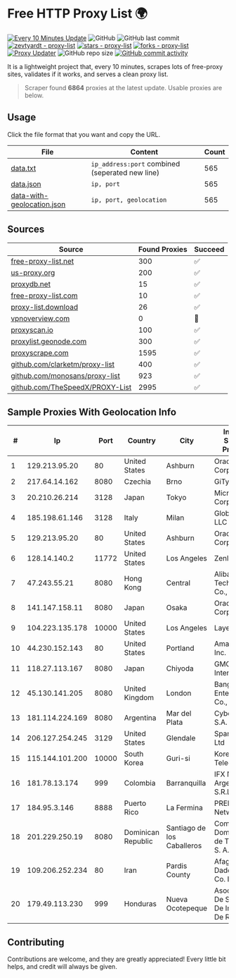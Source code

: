 
# Free HTTP Proxy List 🌍

[![Every 10 Minutes Update](https://github.com/mertguvencli/http-proxy-list/actions/workflows/main.yml/badge.svg?branch=main)](https://github.com/mertguvencli/http-proxy-list/actions/workflows/main.yml)
![GitHub](https://img.shields.io/github/license/mertguvencli/http-proxy-list)
![GitHub last commit](https://img.shields.io/github/last-commit/mertguvencli/http-proxy-list)
[![zevtyardt - proxy-list](https://img.shields.io/static/v1?label=zevtyardt&message=proxy-list&color=blue&logo=github)](https://github.com/zevtyardt/proxy-list "Go to GitHub repo")
[![stars - proxy-list](https://img.shields.io/github/stars/zevtyardt/proxy-list?style=social)](https://github.com/zevtyardt/proxy-list)
[![forks - proxy-list](https://img.shields.io/github/forks/zevtyardt/proxy-list?style=social)](https://github.com/zevtyardt/proxy-list)
[![Proxy Updater](https://github.com/zevtyardt/proxy-list/workflows/Proxy%20Updater/badge.svg)](https://github.com/zevtyardt/proxy-list/actions?query=workflow:"Proxy+Updater")
![GitHub repo size](https://img.shields.io/github/repo-size/zevtyardt/proxy-list)
[![GitHub commit activity](https://img.shields.io/github/commit-activity/m/zevtyardt/proxy-list?logo=commits)](https://github.com/zevtyardt/proxy-list/commits/main)

It is a lightweight project that, every 10 minutes, scrapes lots of free-proxy sites, validates if it works, and serves a clean proxy list.

> Scraper found **6864** proxies at the latest update. Usable proxies are below.

## Usage

Click the file format that you want and copy the URL.

|File|Content|Count|
|----|-------|-----|
|[data.txt](https://raw.githubusercontent.com/mertguvencli/http-proxy-list/main/proxy-list/data.txt)|`ip_address:port` combined (seperated new line)|565|
|[data.json](https://raw.githubusercontent.com/mertguvencli/http-proxy-list/main/proxy-list/data.json)|`ip, port`|565|
|[data-with-geolocation.json](https://raw.githubusercontent.com/mertguvencli/http-proxy-list/main/proxy-list/data-with-geolocation.json)|`ip, port, geolocation`|565|

## Sources

|Source|Found Proxies|Succeed|
|------|-------------|-------|
|[free-proxy-list.net](https://free-proxy-list.net)|300|✅|
|[us-proxy.org](https://www.us-proxy.org)|200|✅|
|[proxydb.net](http://proxydb.net)|15|✅|
|[free-proxy-list.com](https://free-proxy-list.com/?page=&port=&type%5B%5D=http&type%5B%5D=https&up_time=0&search=Search)|10|✅|
|[proxy-list.download](https://www.proxy-list.download/HTTP)|26|✅|
|[vpnoverview.com](https://vpnoverview.com/privacy/anonymous-browsing/free-proxy-servers)|0|🚫|
|[proxyscan.io](https://www.proxyscan.io)|100|✅|
|[proxylist.geonode.com](https://proxylist.geonode.com/api/proxy-list?limit=300&page=1&sort_by=lastChecked&sort_type=desc&protocols=http,https)|300|✅|
|[proxyscrape.com](https://api.proxyscrape.com/v2/?request=displayproxies&protocol=http&timeout=10000&country=all&ssl=all&anonymity=all)|1595|✅|
|[github.com/clarketm/proxy-list](https://raw.githubusercontent.com/clarketm/proxy-list/master/proxy-list-raw.txt)|400|✅|
|[github.com/monosans/proxy-list](https://raw.githubusercontent.com/monosans/proxy-list/main/proxies/http.txt)|923|✅|
|[github.com/TheSpeedX/PROXY-List](https://raw.githubusercontent.com/TheSpeedX/PROXY-List/master/http.txt)|2995|✅|


## Sample Proxies With Geolocation Info

|#|Ip|Port|Country|City|Internet Service Provider|
|-|--|----|-------|----|-------------------------|
|1|129.213.95.20|80|United States|Ashburn|Oracle Corporation|
|2|217.64.14.162|8080|Czechia|Brno|GiTy, a.s.|
|3|20.210.26.214|3128|Japan|Tokyo|Microsoft Corporation|
|4|185.198.61.146|3128|Italy|Milan|Global Router LLC|
|5|129.213.95.20|80|United States|Ashburn|Oracle Corporation|
|6|128.14.140.2|11772|United States|Los Angeles|Zenlayer Inc|
|7|47.243.55.21|8080|Hong Kong|Central|Alibaba (US) Technology Co., Ltd.|
|8|141.147.158.11|8080|Japan|Osaka|Oracle Corporation|
|9|104.223.135.178|10000|United States|Los Angeles|LayerHost|
|10|44.230.152.143|80|United States|Portland|Amazon.com, Inc.|
|11|118.27.113.167|8080|Japan|Chiyoda|GMO Internet, Inc.|
|12|45.130.141.205|8080|United Kingdom|London|Bangmod Enterprise Co., Ltd.|
|13|181.114.224.169|8080|Argentina|Mar del Plata|CyberWave S.A.|
|14|206.127.254.245|3129|United States|Glendale|Spartan Host Ltd|
|15|115.144.101.200|10000|South Korea|Guri-si|Korea Telecom|
|16|181.78.13.174|999|Colombia|Barranquilla|IFX Networks Argentina S.R.L|
|17|184.95.3.146|8888|Puerto Rico|La Fermina|PREPA Networks|
|18|201.229.250.19|8080|Dominican Republic|Santiago de los Caballeros|Compañía Dominicana de Teléfonos S. A.|
|19|109.206.252.234|80|Iran|Pardis County|Afagh Andish Dadeh Pardis Co. Ltd|
|20|179.49.113.230|999|Honduras|Nueva Ocotepeque|Asociacion De Servicio De Internet S. De RL|



## Contributing

Contributions are welcome, and they are greatly appreciated! Every
little bit helps, and credit will always be given.

